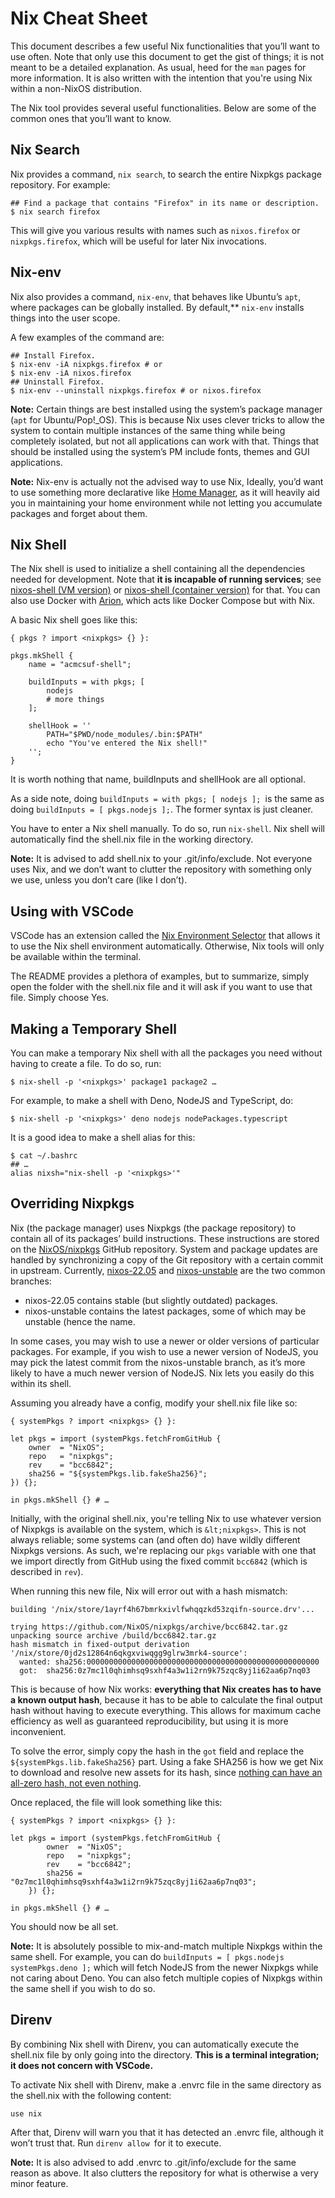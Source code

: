 # Nix Cheat Sheet

This document describes a few useful Nix functionalities that you’ll want to use often. Note that only use this document to get the gist of things; it is not meant to be a detailed explanation. As usual, heed for the `man` pages for more information. It is also written with the intention that you're using Nix within a non-NixOS distribution.

The Nix tool provides several useful functionalities. Below are some of the common ones that you’ll want to know.


## Nix Search

Nix provides a command, `nix search`, to search the entire Nixpkgs package repository. For example:


```
## Find a package that contains "Firefox" in its name or description.
$ nix search firefox
```


This will give you various results with names such as `nixos.firefox` or `nixpkgs.firefox`, which will be useful for later Nix invocations.


## Nix-env

Nix also provides a command, `nix-env`, that behaves like Ubuntu’s `apt`, where packages can be globally installed. By default,** <code>nix-env</code> installs things into the user scope</strong>.

A few examples of the command are:


```
## Install Firefox.
$ nix-env -iA nixpkgs.firefox # or
$ nix-env -iA nixos.firefox
## Uninstall Firefox.
$ nix-env --uninstall nixpkgs.firefox # or nixos.firefox
```


**Note:** Certain things are best installed using the system’s package manager (`apt` for Ubuntu/Pop!_OS). This is because Nix uses clever tricks to allow the system to contain multiple instances of the same thing while being completely isolated, but not all applications can work with that. Things that should be installed using the system’s PM include fonts, themes and GUI applications.

**Note:** Nix-env is actually not the advised way to use Nix, Ideally, you’d want to use something more declarative like [Home Manager](https://github.com/nix-community/home-manager), as it will heavily aid you in maintaining your home environment while not letting you accumulate packages and forget about them.


## Nix Shell

The Nix shell is used to initialize a shell containing all the dependencies needed for development. Note that **it is incapable of running services**; see [nixos-shell (VM version)](https://github.com/Mic92/nixos-shell) or [nixos-shell (container version)](https://github.com/chrisfarms/nixos-shell) for that. You can also use Docker with [Arion](https://docs.hercules-ci.com/arion/), which acts like Docker Compose but with Nix.

A basic Nix shell goes like this:


```
{ pkgs ? import <nixpkgs> {} }:

pkgs.mkShell {
	name = "acmcsuf-shell";

	buildInputs = with pkgs; [
		nodejs
		# more things	
	];

	shellHook = ''
		PATH="$PWD/node_modules/.bin:$PATH"
		echo "You've entered the Nix shell!"
	'';
}
```


It is worth nothing that name, buildInputs and shellHook are all optional.

As a side note, doing `buildInputs = with pkgs; [ nodejs ]; `is the same as doing `buildInputs = [ pkgs.nodejs ];`. The former syntax is just cleaner.

You have to enter a Nix shell manually. To do so, run `nix-shell`. Nix shell will automatically find the shell.nix file in the working directory.

**Note:** It is advised to add shell.nix to your .git/info/exclude. Not everyone uses Nix, and we don’t want to clutter the repository with something only we use, unless you don’t care (like I don’t).


## Using with VSCode

VSCode has an extension called the [Nix Environment Selector](https://marketplace.visualstudio.com/items?itemName=arrterian.nix-env-selector) that allows it to use the Nix shell environment automatically. Otherwise, Nix tools will only be available within the terminal.

The README provides a plethora of examples, but to summarize, simply open the folder with the shell.nix file and it will ask if you want to use that file. Simply choose Yes.


## Making a Temporary Shell

You can make a temporary Nix shell with all the packages you need without having to create a file. To do so, run:


```
$ nix-shell -p '<nixpkgs>' package1 package2 …
```


For example, to make a shell with Deno, NodeJS and TypeScript, do:


```
$ nix-shell -p '<nixpkgs>' deno nodejs nodePackages.typescript
```


It is a good idea to make a shell alias for this:


```
$ cat ~/.bashrc
## …
alias nixsh="nix-shell -p '<nixpkgs>'"
```



## Overriding Nixpkgs

Nix (the package manager) uses Nixpkgs (the package repository) to contain all of its packages’ build instructions. These instructions are stored on the [NixOS/nixpkgs](https://github.com/NixOS/nixpkgs) GitHub repository. System and package updates are handled by synchronizing a copy of the Git repository with a certain commit in upstream. Currently, [nixos-22.05](https://github.com/nixos/nixpkgs/tree/nixos-22.05) and [nixos-unstable](https://github.com/nixos/nixpkgs/tree/nixos-unstable) are the two common branches:



* nixos-22.05 contains stable (but slightly outdated) packages.
* nixos-unstable contains the latest packages, some of which may be unstable (hence the name.

In some cases, you may wish to use a newer or older versions of particular packages. For example, if you wish to use a newer version of NodeJS, you may pick the latest commit from the nixos-unstable branch, as it’s more likely to have a much newer version of NodeJS. Nix lets you easily do this within its shell.

Assuming you already have a config, modify your shell.nix file like so:


```
{ systemPkgs ? import <nixpkgs> {} }:

let pkgs = import (systemPkgs.fetchFromGitHub {
	owner  = "NixOS";
	repo   = "nixpkgs";
	rev    = "bcc6842";
	sha256 = "${systemPkgs.lib.fakeSha256}";
}) {};

in pkgs.mkShell {} # …
```


Initially, with the original shell.nix, you're telling Nix to use whatever version of Nixpkgs is available on the system, which is `&lt;nixpkgs>`. This is not always reliable; some systems can (and often do) have wildly different Nixpkgs versions. As such, we're replacing our `pkgs` variable with one that we import directly from GitHub using the fixed commit `bcc6842` (which is described in `rev`).

When running this new file, Nix will error out with a hash mismatch:


```
building '/nix/store/1ayrf4h67bmrkxivlfwhqqzkd53zqifn-source.drv'...

trying https://github.com/NixOS/nixpkgs/archive/bcc6842.tar.gz
unpacking source archive /build/bcc6842.tar.gz
hash mismatch in fixed-output derivation '/nix/store/0jd2s12864n6qkgxviwqgg9glrw3mrk4-source':
  wanted: sha256:0000000000000000000000000000000000000000000000000000
  got:	sha256:0z7mc1l0qhimhsq9sxhf4a3w1i2rn9k75zqc8yj1i62aa6p7nq03
```


This is because of how Nix works: **everything that Nix creates has to have a known output hash**, because it has to be able to calculate the final output hash without having to execute everything. This allows for maximum cache efficiency as well as guaranteed reproducibility, but using it is more inconvenient.

To solve the error, simply copy the hash in the `got` field and replace the `${systemPkgs.lib.fakeSha256}` part. Using a fake SHA256 is how we get Nix to download and resolve new assets for its hash, since [nothing can have an all-zero hash, not even nothing](https://twitter.com/theregister/status/727596439484825600?lang=en).

Once replaced, the file will look something like this:


```
{ systemPkgs ? import <nixpkgs> {} }:

let pkgs = import (systemPkgs.fetchFromGitHub {
		owner  = "NixOS";
		repo   = "nixpkgs";
		rev    = "bcc6842";
		sha256 = "0z7mc1l0qhimhsq9sxhf4a3w1i2rn9k75zqc8yj1i62aa6p7nq03";
	}) {};

in pkgs.mkShell {} # …
```


You should now be all set.

**Note:** It is absolutely possible to mix-and-match multiple Nixpkgs within the same shell. For example, you can do `buildInputs = [ pkgs.nodejs systemPkgs.deno ];` which will fetch NodeJS from the newer Nixpkgs while not caring about Deno. You can also fetch multiple copies of Nixpkgs within the same shell if you wish to do so.


## Direnv

By combining Nix shell with Direnv, you can automatically execute the shell.nix file by only going into the directory. **This is a terminal integration; it does not concern with VSCode.**

To activate Nix shell with Direnv, make a .envrc file in the same directory as the shell.nix with the following content:


```
use nix
```


After that, Direnv will warn you that it has detected an .envrc file, although it won’t trust that. Run `direnv allow `for it to execute.

**Note:** It is also advised to add .envrc to .git/info/exclude for the same reason as above. It also clutters the repository for what is otherwise a very minor feature.
